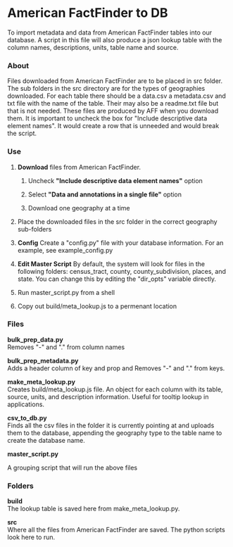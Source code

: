 # American FactFinder to DB

To import metadata and data from American FactFinder tables into our database.  A script in this file will also produce a json lookup table with the column names, descriptions, units, table name and source.

### About
Files downloaded from American FactFinder are to be placed in src folder.  The sub folders in the src directory are for the types of geographies downloaded. For each table there should be a data.csv a metadata.csv and txt file with the name of the table. Their may also be a readme.txt file but that is not needed.  These files are produced by AFF when you download them.  It is important to uncheck the box for "Include descriptive data element names".  It would create a row that is unneeded and would break the script.

### Use

1. **Download** files from American FactFinder.

	1. Uncheck  **"Include descriptive data element names"** option

	2. Select **"Data and annotations in a single file"** option

	3. Download one geography at a time  


2. Place the downloaded files in the src folder in the correct geography sub-folders  

3. **Config** Create a "config.py" file with your database information. For an example, see example_config.py

4. **Edit Master Script** By default, the system will look for files in the following folders: census_tract, county, county_subdivision, places, and state. You can change this by editing the "dir_opts" variable directly.

5. Run master_script.py from a shell

6. Copy out build/meta_lookup.js to a permenant location


### Files

**bulk_prep_data.py**  
Removes "-" and "." from column names

**bulk_prep_metadata.py**  
Adds a header column of key and prop and Removes "-" and "." from keys.

**make_meta_lookup.py**  
Creates build/meta_lookup.js file.  An object for each column with its table, source, units, and description information. Useful for tooltip lookup in applications.

**csv_to_db.py**  
Finds all the csv files in the folder it is currently pointing at and uploads them to the database, appending the geography type to the table name to create the database name.

**master_script.py**

A grouping script that will run the above files 

### Folders
**build**  
The lookup table is saved here from make_meta_lookup.py.

**src**  
Where all the files from American FactFinder are saved.  The python scripts look here to run.